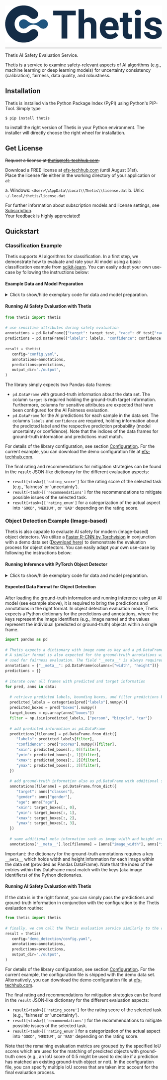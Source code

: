 ![Thetis Logo](docs/source/_static/thetis-logo.png)

--------------------------------------------------------------------------------

<p>Thetis AI Safety Evaluation Service.</p>
Thetis is a service to examine safety-relevant aspects of AI algorithms (e.g., machine learning or deep learning models)
for uncertainty consistency (calibration), fairness, data quality, and robustness.

## Installation

Thetis is installed via the Python Package Index (PyPI) using Python's PIP-Tool. Simply type

```shell
$ pip install thetis
```

to install the right version of Thetis in your Python environment. The installer will directly choose
the right wheel for installation.

## Get License

<s>Request a license at thetis@efs-techhub.com.</s>

Download a FREE license at [efs-techhub.com](https://efs-techhub.com) (until August 31st). <br />
Place the license file either in the working directory of your application or at:

a. Windows: `<User>\\AppData\\Local\\Thetis\\license.dat`
b. Unix: `~/.local/thetis/license.dat`

For further information about subscription models and license settings, see [Subscription](https://efs-opensource.github.io/thetis/build/html/subscription.html). <br />
Your feedback is highly appreciated!

## Quickstart

### Classification Example

Thetis supports AI algorithms for classification.
In a first step, we demonstrate how to evaluate and rate your AI model using a basic classification
example from [scikit-learn](https://scikit-learn.org/).
You can easily adapt your own use-case by following the instructions below:

#### Example Data and Model Preparation

<details>
<summary>Click to show/hide exemplary code for data and model preparation.</summary>

To start with our basic classification example, we need to load some data. In this tutorial, we use the
[Adult data set](https://www.openml.org/search?type=data&sort=runs&id=179&status=active).
This data set is useful as a prediction task to determine whether a person makes over 50K a year.
The data set is loaded using tools from scikit-learn library:

```python
from sklearn.datasets import fetch_openml
from sklearn.model_selection import train_test_split

# use "fetch_openml" by scikit-learn to load "Adult" dataset from OpenML
dataset, target = fetch_openml(data_id=1590, return_X_y=True)
df_train, df_test, target_train, target_test = train_test_split(dataset, target, test_size=10000, random_state=0)

# drop columns with sensitive attributes from classifier input and convert categorical attributes to one-hot
df_train_cleared = df_train.drop(columns=["education", "race", "sex", "native-country", "relationship", "marital-status"])
df_test_cleared = df_test.drop(columns=["education", "race", "sex", "native-country", "relationship", "marital-status"])
```

This yields two [Pandas](https://pandas.pydata.org/) data frames with a reduced set of information.

In the next step, we train a simple fully-connected neural network on the training data using scikit-learn.
Furthermore, we make predictions on the test data using the trained model:

```python
from sklearn.neural_network import MLPClassifier
import pandas as pd

# initialize small neural network and train network on training data
classifier = MLPClassifier(hidden_layer_sizes=(100, 50, 30), verbose=True, random_state=0, alpha=1e-2)
classifier.fit(pd.get_dummies(df_train_cleared), target_train)

# finally, make predictions on the validation data set
confidence = classifier.predict_proba(pd.get_dummies(df_test_cleared))
labels = classifier.predict(pd.get_dummies(df_test_cleared))
```
</details>


#### Running AI Safety Evaluation with Thetis

```python
from thetis import thetis

# use sensitive attributes during safety evaluation
annotations = pd.DataFrame({"target": target_test, "race": df_test["race"], "sex": df_test["sex"]})
predictions = pd.DataFrame({"labels": labels, "confidence": confidence[:, 1]}, index=annotations.index)

result = thetis(
   config="config.yaml",
   annotations=annotations,
   predictions=predictions,
   output_dir="./output",
)
```

The library simply expects two Pandas data frames:

* `pd.DataFrame` with ground-truth information about the data set. The column `target` is required holding
  the ground-truth target information. Furthermore, columns for sensitive attributes are expected that have been
  configured for the AI Fairness evaluation.
* `pd.DataFrame` for the AI predictions for each sample in the data set. The columns `labels` and
  `confidence` are required, holding information about the predicted label and the respective prediction
  probability (model uncertainty or confidence). Note that the indices of the data frames for ground-truth information
  and predictions must match.

For details of the library configuration, see section [Configuration](https://efs-opensource.github.io/thetis/build/html/configuration.html). For the current example, you can download
the demo configuration file at [efs-techhub.com](https://efs-techhub.com).

The final rating and recommendations for mitigation strategies can be found in the `result` JSON-like dictionary
for the different evaluation aspects:

* `result[<task>]['rating_score']` for the rating score of the selected task (e.g., 'fairness' or 'uncertainty').
* `result[<task>]['recommendations']` for the recommendations to mitigate possible issues of the selected task.
* `result[<task>]['rating_enum']` for a categorization of the actual aspect into `'GOOD'`, `'MEDIUM'`,
  or `'BAD'` depending on the rating score.


### Object Detection Example (Image-based)

Thetis is also capable to evaluate AI safety for modern (image-based) object detectors.
We utilize a [Faster R-CNN by Torchvision](https://pytorch.org/vision/main/models/faster_rcnn.html) in conjunction
with a demo data set ([Download here](https://efs-techhub.com)) to demonstrate the evaluation process for
object detectors. You can easily adapt your own use-case by following the instructions below:


#### Running Inference with PyTorch Object Detector

<details>
<summary>Click to show/hide exemplary code for data and model preparation.</summary>

First, we need to load and initialize the [Faster R-CNN by Torchvision](https://pytorch.org/vision/main/models/faster_rcnn.html):

```python
import numpy as np
from torchvision.io import read_image, ImageReadMode
from torchvision.models.detection import fasterrcnn_resnet50_fpn_v2, FasterRCNN_ResNet50_FPN_V2_Weights

# initialize object detection model from torchvision model zoo
weights = FasterRCNN_ResNet50_FPN_V2_Weights.DEFAULT
model = fasterrcnn_resnet50_fpn_v2(weights=weights)
model.eval()

# retrieve necessary image transformations (e.g., normalization, etc.) and available categories
preprocess = weights.transforms()
categories = np.array(weights.meta["categories"])
```

Note that the model is pre-trained on the MS COCO data set with several categories. In our example, we only
work with the categories "person", "bicycle", and "car". In the next step, download and extract
the [Demo Detection Data Set](https://efs-techhub.com) which is artificially generated using
the [Carla simulation engine](https://carla.org/). After download and extraction, we can load the JSON annotation
files and run inference with the Torchvision model:

```python
import os
from glob import glob
from tqdm import tqdm
import json
import torch

# get a list of all JSON files
annotation_files = glob(os.path.join("demo_detection", "annotations", "*.json"))
data = []

# iterate over all JSON files and retrieve annotations
for filename in tqdm(annotation_files, desc="Running inference on images ..."):
  with open(filename, "r") as open_file:
     anns = json.load(open_file)

  # load respective image, run preprocessing (transformation) and finally run inference
  img = read_image(os.path.join("demo_detection", "img", anns["image_file"]), ImageReadMode.RGB)
  img = [preprocess(img)]

  with torch.no_grad():
     pred = model(img)[0]

  # store predicted and target data for current frame
  data.append((pred, anns))
```
</details>

#### Expected Data Format for Object Detection

After loading the ground-truth information and running inference using an AI model (see example above),
it is required to bring the predictions and annotations in the right format. In object detection evaluation mode,
Thetis expects a Python dictionary for the predictions and annotations, where the keys represent the image identifiers
(e.g., image name) and the values represent the individual (predicted or ground-truth) objects within a single frame.

```python
import pandas as pd

# Thetis expects a dictionary with image name as key and a pd.DataFrame with predicted information as value.
# A similar format is also expected for the ground-truth annotations with extra sensitive attributes
# used for fairness evaluation. The field "__meta__" is always required with meta information for each frame.
annotations = {"__meta__": pd.DataFrame(columns=["width", "height"])}
predictions = {}

# iterate over all frames with predicted and target information
for pred, anns in data:

  # retrieve predicted labels, bounding boxes, and filter predictions by label
  predicted_labels = categories[pred["labels"].numpy()]
  predicted_boxes = pred["boxes"].numpy()
  target_boxes = np.array(anns["boxes"])
  filter = np.isin(predicted_labels, ["person", "bicycle", "car"])

  # add predicted information as pd.DataFrame
  predictions[filename] = pd.DataFrame.from_dict({
     "labels": predicted_labels[filter],
     "confidence": pred["scores"].numpy()[filter],
     "xmin": predicted_boxes[:, 0][filter],
     "ymin": predicted_boxes[:, 1][filter],
     "xmax": predicted_boxes[:, 2][filter],
     "ymax": predicted_boxes[:, 3][filter],
  })

  # add ground-truth information also as pd.DataFrame with additional sensitive attributes
  annotations[filename] = pd.DataFrame.from_dict({
     "target": anns["classes"],
     "gender": anns["gender"],
     "age": anns["age"],
     "xmin": target_boxes[:, 0],
     "ymin": target_boxes[:, 1],
     "xmax": target_boxes[:, 2],
     "ymax": target_boxes[:, 3],
  })

  # some additional meta information such as image width and height are also required
  annotations["__meta__"].loc[filename] = [anns["image_width"], anns["image_height"]]
```

Important: the dictionary for the ground-truth annotations requires a key `__meta__` which holds width and height
information for each image within the data set (provided as Pandas DataFrame). Note that the index of the entries within
this DataFrame must match with the keys (aka image identifiers) of the Python dictionaries.

#### Running AI Safety Evaluation with Thetis

If the data is in the right format, you can simply pass the predictions and ground-truth information in conjunction
with the configuration to the Thetis evaluation routine:

```python
from thetis import thetis

# finally, we can call the Thetis evaluation service similarly to the classification case
result = thetis(
   config="demo_detection/config.yaml",
   annotations=annotations,
   predictions=predictions,
   output_dir="./output",
)
```

For details of the library configuration, see section [Configuration](https://efs-opensource.github.io/thetis/build/html/configuration.html). For the current example, the configuration
file is shipped with the demo data set. Alternatively, you can download
the demo configuration file at [efs-techhub.com](https://efs-techhub.com).

The final rating and recommendations for mitigation strategies can be found in the `result` JSON-like dictionary
for the different evaluation aspects:

* `result[<task>]['rating_score']` for the rating score of the selected task (e.g., 'fairness' or 'uncertainty').
* `result[<task>]['recommendations']` for the recommendations to mitigate possible issues of the selected task.
* `result[<task>]['rating_enum']` for a categorization of the actual aspect into `'GOOD'`, `'MEDIUM'`,
  or `'BAD'` depending on the rating score.

Note that the remaining evaluation metrics are grouped by the specified IoU scores which are used for the matching
of predicted objects with ground-truth ones (e.g., an IoU score of 0.5 might be used to decide if a prediction
has matched an existing ground-truth object or not). In the configuration file, you can specify multiple IoU scores
that are taken into account for the final evaluation process.
